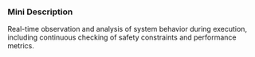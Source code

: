 ### Mini Description

Real-time observation and analysis of system behavior during execution, including continuous checking of safety constraints and performance metrics.
